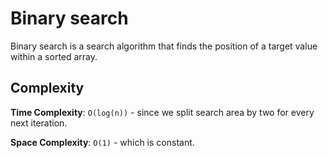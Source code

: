# Binary search

Binary search is a search algorithm that finds the position of a target value within a sorted array.

## Complexity

**Time Complexity**: `O(log(n))` - since we split search area by two for every next iteration.

**Space Complexity**: `O(1)` - which is constant.
